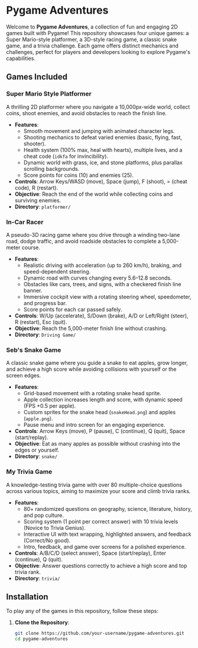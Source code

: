 # Pygame Adventures

Welcome to **Pygame Adventures**, a collection of fun and engaging 2D games built with Pygame! This repository showcases four unique games: a Super Mario-style platformer, a 3D-style racing game, a classic snake game, and a trivia challenge. Each game offers distinct mechanics and challenges, perfect for players and developers looking to explore Pygame's capabilities.

## Games Included

### Super Mario Style Platformer
A thrilling 2D platformer where you navigate a 10,000px-wide world, collect coins, shoot enemies, and avoid obstacles to reach the finish line.

- **Features**: 
  - Smooth movement and jumping with animated character legs.
  - Shooting mechanics to defeat varied enemies (basic, flying, fast, shooter).
  - Health system (100% max, heal with hearts), multiple lives, and a cheat code (`idkfa` for invincibility).
  - Dynamic world with grass, ice, and stone platforms, plus parallax scrolling backgrounds.
  - Score points for coins (10) and enemies (25).
- **Controls**: Arrow Keys/WASD (move), Space (jump), F (shoot), = (cheat code), R (restart).
- **Objective**: Reach the end of the world while collecting coins and surviving enemies.
- **Directory**: `platformer/`

### In-Car Racer
A pseudo-3D racing game where you drive through a winding two-lane road, dodge traffic, and avoid roadside obstacles to complete a 5,000-meter course.

- **Features**:
  - Realistic driving with acceleration (up to 260 km/h), braking, and speed-dependent steering.
  - Dynamic road with curves changing every 5.6–12.8 seconds.
  - Obstacles like cars, trees, and signs, with a checkered finish line banner.
  - Immersive cockpit view with a rotating steering wheel, speedometer, and progress bar.
  - Score points for each car passed safely.
- **Controls**: W/Up (accelerate), S/Down (brake), A/D or Left/Right (steer), R (restart), Esc (quit).
- **Objective**: Reach the 5,000-meter finish line without crashing.
- **Directory**: `Driving Game/`

### Seb's Snake Game
A classic snake game where you guide a snake to eat apples, grow longer, and achieve a high score while avoiding collisions with yourself or the screen edges.

- **Features**:
  - Grid-based movement with a rotating snake head sprite.
  - Apple collection increases length and score, with dynamic speed (FPS +0.5 per apple).
  - Custom sprites for the snake head (`snakeHead.png`) and apples (`apple.png`).
  - Pause menu and intro screen for an engaging experience.
- **Controls**: Arrow Keys (move), P (pause), C (continue), Q (quit), Space (start/replay).
- **Objective**: Eat as many apples as possible without crashing into the edges or yourself.
- **Directory**: `snake/`

### My Trivia Game
A knowledge-testing trivia game with over 80 multiple-choice questions across various topics, aiming to maximize your score and climb trivia ranks.

- **Features**:
  - 80+ randomized questions on geography, science, literature, history, and pop culture.
  - Scoring system (1 point per correct answer) with 10 trivia levels (Novice to Trivia Genius).
  - Interactive UI with text wrapping, highlighted answers, and feedback (Correct/No good).
  - Intro, feedback, and game over screens for a polished experience.
- **Controls**: A/B/C/D (select answer), Space (start/replay), Enter (continue), Q (quit).
- **Objective**: Answer questions correctly to achieve a high score and top trivia rank.
- **Directory**: `trivia/`

## Installation

To play any of the games in this repository, follow these steps:

1. **Clone the Repository**:
   ```bash
   git clone https://github.com/your-username/pygame-adventures.git
   cd pygame-adventures
